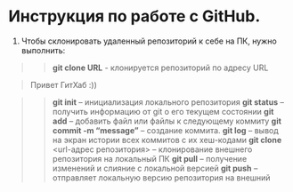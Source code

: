 # Инструкция по работе с GitHub.

1. Чтобы склонировать удаленный репозиторий к себе на ПК, нужно выполнить:  
>> **git clone URL** - клонируется репозиторий по адресу URL

> Привет ГитХаб :))


>> **git init** – инициализация локального репозитория
>> **git status** – получить информацию от git о его текущем состоянии
>> **git add** – добавить файл или файлы к следующему коммиту
>> **git commit -m “message”** – создание коммита.
>> **git log** – вывод на экран истории всех коммитов с их хеш-кодами
>> **git clone** <url-адрес репозитория> – клонирование внешнего репозитория на  локальный ПК
>> **git pull** – получение изменений и слияние с локальной версией
>> **git push** – отправляет локальную версию репозитория на внешний